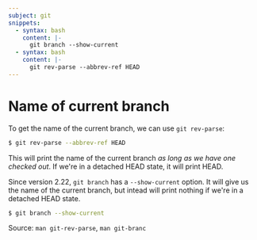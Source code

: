```yaml
---
subject: git
snippets:
  - syntax: bash
    content: |-
      git branch --show-current
  - syntax: bash
    content: |-
      git rev-parse --abbrev-ref HEAD
---
```


# Name of current branch

To get the name of the current branch, we can use `git rev-parse`:

```bash
$ git rev-parse --abbrev-ref HEAD
```

This will print the name of the current branch _as long as we have one checked
out_. If we're in a detached HEAD state, it will print HEAD.

Since version 2.22, `git branch` has a `--show-current` option. It will give us
the name of the current branch, but intead will print nothing if we're in a
detached HEAD state.

```bash
$ git branch --show-current
```

Source: `man git-rev-parse`, `man git-branc`
